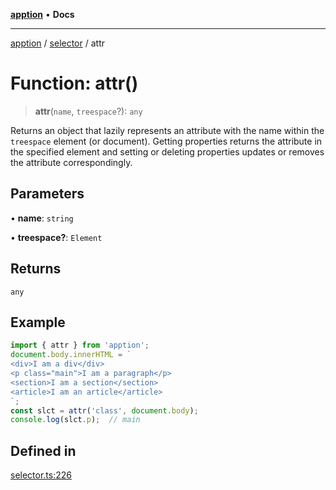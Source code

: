 [**apption**](../../README.md) • **Docs**

***

[apption](../../modules.md) / [selector](../README.md) / attr

# Function: attr()

> **attr**(`name`, `treespace`?): `any`

Returns an object that lazily represents an attribute with the name within the `treespace` element (or document).
Getting properties returns the attribute in the specified element and setting or deleting properties 
updates or removes the attribute correspondingly.

## Parameters

• **name**: `string`

• **treespace?**: `Element`

## Returns

`any`

## Example

```ts
import { attr } from 'apption';
document.body.innerHTML = `
<div>I am a div</div>
<p class="main">I am a paragraph</p>
<section>I am a section</section>
<article>I am an article</article>
`;
const slct = attr('class', document.body);
console.log(slct.p);  // main
```

## Defined in

[selector.ts:226](https://github.com/mksunny1/apption/blob/5c2ed0c98e500fcbd7087b8148508efe1896c020/src/selector.ts#L226)
